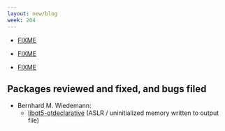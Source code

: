 ```yaml
---
layout: new/blog
week: 204
---
```


* [FIXME](https://github.com/akka/akka/pull/26546)

* [FIXME](https://github.com/DataBiosphere/toil/pull/2563)

* [FIXME](https://twitter.com/zbeekman/status/1108797038274199556)


## Packages reviewed and fixed, and bugs filed

* Bernhard M. Wiedemann:
    * [libqt5-qtdeclarative](https://bugreports.qt.io/browse/QTBUG-74532) (ASLR / uninitialized memory written to output file)
